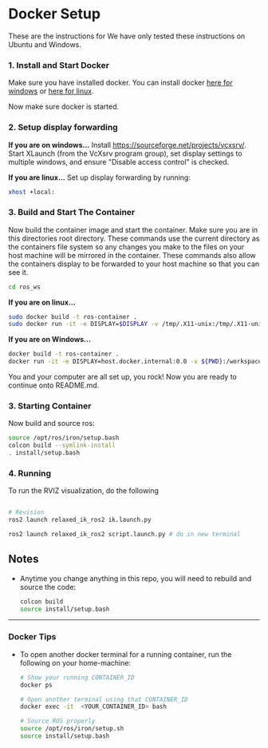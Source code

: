 # Docker Setup

These are the instructions for We have only tested these instructions on Ubuntu and Windows.

### 1. Install and Start Docker
Make sure you have installed docker. You can install docker [here for windows](https://docs.docker.com/desktop/install/windows-install/) or [here for linux](https://docs.docker.com/desktop/install/linux/).

Now make sure docker is started.

### 2. Setup display forwarding

**If you are on windows...**
Install https://sourceforge.net/projects/vcxsrv/. Start XLaunch (from the VcXsrv program group), set display settings to multiple windows, and ensure "Disable access control" is checked.

**If you are linux...**
Set up display forwarding by running:
```bash
xhost +local:
```
### 3. Build and Start The Container
Now  build the container image and start the container. Make sure you are in this directories root directory. These commands use the current directory as the containers file system so any changes you make to the files on your host machine will be mirrored in the container. These commands also allow the containers display to be forwarded to your host machine so that you can see it.

```bash
cd ros_ws
```

**If you are on linux...**
```bash
sudo docker build -t ros-container .
sudo docker run -it -e DISPLAY=$DISPLAY -v /tmp/.X11-unix:/tmp/.X11-unix -v $(pwd):/workspace --net=host ros-container
```

**If you are on Windows...**
```bash
docker build -t ros-container .
docker run -it -e DISPLAY=host.docker.internal:0.0 -v ${PWD}:/workspace --net=host ros-container
```

You and your computer are all set up, you rock! Now you are ready to continue onto README.md.


### 3. Starting Container 
Now build and source ros:
```bash
source /opt/ros/iron/setup.bash
colcon build --symlink-install
. install/setup.bash
```
### 4.  Running
To run the RVIZ visualization, do the following
```bash

# Revision
ros2 launch relaxed_ik_ros2 ik.launch.py

ros2 launch relaxed_ik_ros2 script.launch.py # do in new terminal

```

## Notes
* Anytime you change anything in this repo, you will need to rebuild and source the code:
    ```bash
    colcon build
    source install/setup.bash
   
    ```

---

### Docker Tips
* To open another docker terminal for a running container, run the following on your home-machine:
    ```bash
    # Show your running CONTAINER_ID
    docker ps 

    # Open another terminal using that CONTAINER_ID
    docker exec -it  <YOUR_CONTAINER_ID> bash

    # Source ROS properly
    source /opt/ros/iron/setup.sh
    source install/setup.bash
    ```

